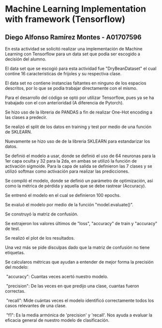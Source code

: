 # Machine Learning Implementation with framework (Tensorflow)

<h2>Diego Alfonso Ramírez Montes - A01707596</h2>

<p>En esta actividad se solicitó realizar una implementación de Machine Learning con Tensorflow para un data set que podía ser escogido a decisión del alumno.</p>
<p>El data set que se escogió para esta actividad fue "DryBeanDataset" el cual contine 16 caracteristicas de frijoles y su respectiva clase.</p>
<p>El data set no contiene instancias faltantes en ninguno de los espacios descritos, por lo que se podía trabajar directamente con el mismo.</p>
<p>Para el desarrollo del código se optó por utilizar Tensorflow, pues ya se ha trabajado con el con anterioridad (A diferencia de Pytorch).</p>
<p>Se hizo uso de la libreria de PANDAS a fin de realizar One-Hot encoding a las clases a predecir.</p>
<p>Se realizó el split de los datos en training y test por medio de una función de SKLEARN.</p>
<p>Nuevamente se hizo uso de de la libreria SKLEARN para estandarizar los datos.</p>
<p>Se definió el modelo a usar, donde se definió el uso de 64 neuronas para la 1er capa oculta y 32 para la 2da, en ambas se utilizó la función de activación sigmoide. Para la capa de salida se definieron las 7 clases y se utilizó softmax como activación para realizar las predicciones.</p>
<p>Se compiló el modelo, donde se definió un parámetro de optimización, así como la métrica de pérdida y aquella que se debe rastrear (Accuracy).</p>
<p>Se entrenó el modelo en el cual se definieron 100 epochs.</p>
<p>Se evaluó el modelo por medio de la función "model.evaluate()".</p>
<p>Se construyó la matriz de confusión.</p>
<p>Se extrajeron los valores últimos de "loss", "accuracy" de train y "accuracy" de test.</p>
<p>Se realizó el plot de los resultados.</p>
<p>Una vez más se pide disculpas dado que la matriz de confusión no tiene etiquetas.</p>
<p>Se calcularos métricas que ayudan a entender de mejor forma la precisión del modelo:</p>
<p>‌     ‌"accuracy": Cuantas veces acertó nuestro modelo.</p>
<p>‌     ‌"precision": De las veces en que predijo una clase, cuantas fueron correctas.</p>
<p>‌     ‌"recall": Mide cuántas veces el modelo identificó correctamente todos los casos relevantes de una clase.</p>
<p>‌     ‌"f1": Es la media armónica de 'precision' y 'recall'. Nos ayuda a evaluar la eficacia general de nuestro modelo de clasificación.</p>
